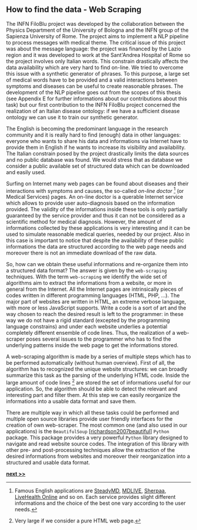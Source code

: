 ## How to find the data - Web Scraping

The INFN FiloBlu project was developed by the collaboration between the Physics Department of the University of Bologna and the INFN group of the Sapienza University of Rome.
The project aims to implement a NLP pipeline to process messages with medical theme.
The critical issue of this project was about the message language: the project was financed by the Lazio region and it was developed to work at the Sant'Andrea Hospital of Rome so the project involves only Italian words.
This constrain drastically affects the data availability which are very hard to find on-line.
We tried to overcome this issue with a synthetic generator of phrases.
To this purpose, a large set of medical words have to be provided and a valid interactions between symptoms and diseases can be useful to create reasonable phrases.
The development of the NLP pipeline goes out from the scopes of this thesis (see Appendix E for further informations about our contributions about this task) but our first contribution to the INFN FiloBlu project concerned the realization of an Italian disease ontology: if we have a sufficient disease ontology we can use it to train our synthetic generator.

The English is becoming the predominant language in the research community and it is really hard to find (enough) data in other languages: everyone who wants to share his data and informations via Internet have to provide them in English if he wants to increase its visibility and availability.
The Italian constrain posed by the project drastically limits the data sources and no public database was found.
We would stress that as database we consider a public available set of structured data which can be downloaded and easily used.

Surfing on Internet many web pages can be found about diseases and their interactions with symptoms and causes, the so-called *on-line doctor* [^1]  (or Medical Services) pages.
An on-line doctor is a querable Internet service which allows to provide user auto-diagnosis based on the information provided.
The validity of the informations inside these tools is only partially guaranteed by the service provider and thus it can not be considered as a scientific method for medical diagnosis.
However, the amount of informations collected by these applications is very interesting and it can be used to simulate reasonable medical queries, needed by our project.
Also in this case is important to notice that despite the availability of these public informations the data are structured according to the web page needs and moreover there is not an immediate download of the raw data.

So, how can we obtain these useful informations and re-organize them into a structured data format?
The answer is given by the `web-scraping` techniques.
With the term `web-scraping` we identify the wide set of algorithms aim to extract the informations from a website, or more in general from the Internet.
All the Internet pages are intrinsically pieces of codes written in different programming languages (HTML, PHP, ...).
The major part of websites are written in HTML, an extreme verbose language, with more or less JavaScript supports.
Write a code is a sort of art and the way chosen to reach the desired result is left to the programmer: in these way we do not have a rigid standard (excepted by the programming language constrains) and under each website underlies a potential completely different ensemble of code lines.
Thus, the realization of a web-scraper poses several issues to the programmer who has to find the underlying patterns inside the web page to get the informations stored.

A web-scraping algorithm is made by a series of multiple steps which has to be performed automatically (without human overview).
First of all, the algorithm has to recognized the unique website structures: we can broadly summarize this task as the parsing of the underlying HTML code.
Inside the large amount of code lines [^2] are stored the set of informations useful for our application.
So, the algorithm should be able to detect the relevant and interesting part and filter them.
At this step we can easily reorganize the informations into a usable data format and save them.

There are multiple way in which all these tasks could be performed and multiple open source libraries provide user friendly interfaces for the creation of own web-scraper.
The most common one (and also used in our applications) is the `BeautifulSoup` [[richardson2007beautiful](https://www.crummy.com/software/BeautifulSoup/)] `Python` package.
This package provides a very powerful `Python` library designed to navigate and read website source codes.
The integration of this library with other pre- and post-processing techniques allow the extraction of the desired informations from websites and moreover their reorganization into a structured and usable data format.


[^1]: Famous English applications are [SteadyMD](https://www.steadymd.com/?utm_source=bestonlinedoctors&utm_medium=partner&utm_campaign=bizdev), [MDLIVE](https://www.mdlive.com/), [Sherpaa](https://sherpaa.com/), [LiveHealth Online](https://livehealthonline.com/) and so on. Each service provides slight different informations and the choice of the best one vary according to the user needs.

[^2]: Very large if we consider a pure HTML web page.

[**next >>**](./SymptomsNet.md)


